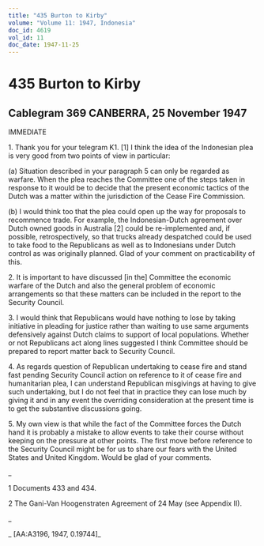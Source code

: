 ```yaml
---
title: "435 Burton to Kirby"
volume: "Volume 11: 1947, Indonesia"
doc_id: 4619
vol_id: 11
doc_date: 1947-11-25
---
```


# 435 Burton to Kirby

## Cablegram 369 CANBERRA, 25 November 1947

IMMEDIATE

1\. Thank you for your telegram K1. [1] I think the idea of the Indonesian plea is very good from two points of view in particular:

(a) Situation described in your paragraph 5 can only be regarded as warfare. When the plea reaches the Committee one of the steps taken in response to it would be to decide that the present economic tactics of the Dutch was a matter within the jurisdiction of the Cease Fire Commission.

(b) I would think too that the plea could open up the way for proposals to recommence trade. For example, the Indonesian-Dutch agreement over Dutch owned goods in Australia [2] could be re-implemented and, if possible, retrospectively, so that trucks already despatched could be used to take food to the Republicans as well as to Indonesians under Dutch control as was originally planned. Glad of your comment on practicability of this.

2\. It is important to have discussed [in the] Committee the economic warfare of the Dutch and also the general problem of economic arrangements so that these matters can be included in the report to the Security Council.

3\. I would think that Republicans would have nothing to lose by taking initiative in pleading for justice rather than waiting to use same arguments defensively against Dutch claims to support of local populations. Whether or not Republicans act along lines suggested I think Committee should be prepared to report matter back to Security Council.

4\. As regards question of Republican undertaking to cease fire and stand fast pending Security Council action on reference to it of cease fire and humanitarian plea, I can understand Republican misgivings at having to give such undertaking, but I do not feel that in practice they can lose much by giving it and in any event the overriding consideration at the present time is to get the substantive discussions going.

5\. My own view is that while the fact of the Committee forces the Dutch hand it is probably a mistake to allow events to take their course without keeping on the pressure at other points. The first move before reference to the Security Council might be for us to share our fears with the United States and United Kingdom. Would be glad of your comments.

_

1 Documents 433 and 434.

2 The Gani-Van Hoogenstraten Agreement of 24 May (see Appendix II).

_

_ [AA:A3196, 1947, 0.19744]_
